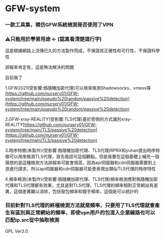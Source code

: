 # GFW-system

### 一款工具集，模仿GFW系統檢測是否使用了VPN

### ⚠️只能用於學習用途 <- (認真看清楚這行字)

這是根據網路上流傳已久的方法製作而成，不保證其正確性和可行性，不保證科學性

誤報率肯定有，這是無法解決的問題

目前做了

1.GFW2021(受影響:僞隨機加密代理)可以用來檢測Shadowsocks、vmess等[https://github.com/nursery01/GFW-system/tree/main/pseudo%20random/passive%20detection](https://github.com/nursery01/GFW-system/tree/main/pseudo%20random/passive%20detection)

2.GFW-xray-REALITY(受影響:TLS代理)基於旁側的方式識別xray-REALITY[https://github.com/nursery01/GFW-system/tree/main/TLS/passive%20detection](https://github.com/nursery01/GFW-system/tree/main/TLS/passive%20detection)

3.時序特徵(未製作)(受影響:僞隨機加密代理、TLS代理)RPRX和yuhan提出時序特徵可以用來檢測TLS代理，首先我認可這個觀點，但是我要在這個基礎上補充一個猜想的是這種檢測方法誤報率可能會很高，因為api伺服器和cdn伺服器需要對上游進行請求，所以api伺服器和cdn伺服器可能會表現出類似TLS代理的時序特性

4.頻率檢測(未製作)(受影響:僞隨機加密代理、TLS代理)頻率檢測應對僞隨機加密代理和TLS代理都有效果，尤其是對TLS代理，TLS代理的頻率相對正常網站有差異，這個差異難以消除，包括發包頻率和握手頻率，這個是可以統計的

### 目前針對TLS代理的終極檢測方法就是頻率，只要用了TLS代理就會產生有區別與正常網站的頻率，即使vpn用戶的包混入企業線路也可以匹配ip.src從中抽取檢測

GPL Ver3.0

